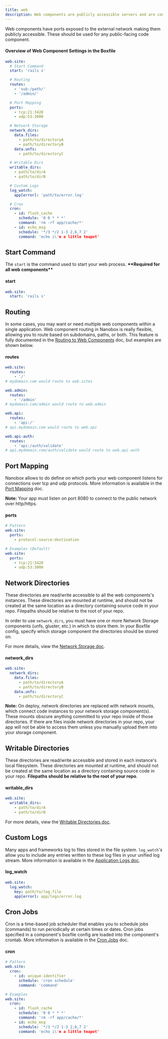 ```yaml
---
title: web
description: Web components are publicly accessible servers and are configured in your boxfile.yml.
---
```


Web components have ports exposed to the external network making them publicly accessible. These should be used for any public-facing code component.

#### Overview of Web Component Settings in the Boxfile
```yaml
web.site:
  # Start Command
  start: 'rails s'

  # Routing
  routes:
    - 'sub:/path/'
    - '/admin/'

  # Port Mapping
  ports:
    - tcp:21:3420
    - udp:53:3000

  # Network Storage
  network_dirs:
    data.files:
      - path/to/directoryA
      - path/to/directoryB
    data.unfs:
      - path/to/directoryC

  # Writable Dirs
  writable_dirs:
    - path/to/dirA
    - path/to/dirB

  # Custom Logs
  log_watch:
    app[error]: 'path/to/error.log'

  # Cron
  cron:
    - id: flush_cache
      schedule: '0 0 * * *'
      command: 'rm -rf app/cache/*'
    - id: echo_msg
      schedule: '*/3 */2 1-3 2,6,7 2'
      command: 'echo i\'m a little teapot'
```

## Start Command
The `start` is the command used to start your web process. **\*\*Required for all web components\*\***

#### start
```yaml
web.site:
  start: 'rails s'
```

## Routing
In some cases, you may want or need multiple web components within a single application. Web component routing in Nanobox is really flexible, allowing you to route based on subdomains, paths, or both. This feature is fully documented in the [Routing to Web Components](/domains-networking/routing-web-components/) doc, but examples are shown below.


#### routes
```yaml
web.site:
  routes:
    - '/'
# mydomain.com would route to web.sites

web.admin:
  routes:
    - '/admin'
# mydomain.com/admin would route to web.admin

web.api:
  routes:
    - 'api:/'
# api.mydomain.com would route to web.api

web.api-auth:
  routes:
    - 'api:/auth/validate'
# api.mydomain.com/auth/validate would route to web.api-auth
```

## Port Mapping
Nanobox allows to do define on which ports your web component listens for connections over tcp and udp protocols. More information is available in the [Port Mapping](/domains-networking/port-mapping/) doc.

**Note:** Your app must listen on port 8080 to connect to the public network over http/https.

#### ports
```yaml
# Pattern
web.site:
  ports:
    - protocol:source:destination

# Examples (Default)
web.site:
  ports:
    - tcp:21:3420
    - udp:53:3000
```

## Network Directories
These directories are read/write accessible to all the web components's instances. These directories are mounted at runtime, and should not be created at the same location as a directory containing source code in your repo. Filepaths should be relative to the root of your repo.

In order to use `network_dirs`, you must have one or more Network Storage components (unfs, gluster, etc.) in which to store them. In your Boxfile config, specify which storage component the directories should be stored on.

For more details, view the [Network Storage doc](/app-config/network-storage/).

#### network_dirs
```yaml
web.site:
  network_dirs:
    data.files:
      - path/to/directoryA
      - path/to/directoryB
    data.unfs:
      - path/to/directoryC
```

**Note:** On deploy, network directories are replaced with network mounts, which connect code instances to your network storage component(s). These mounts obscure anything committed to your repo inside of those directories. If there are files inside network directories in your repo, your app will not be able to access them unless you manually upload them into your storage component.

## Writable Directories
These directories are read/write accessible and stored in each instance's local filesystem. These directories are mounted at runtime, and should not be created at the same location as a directory containing source code in your repo. **Filepaths should be relative to the root of your repo**.

#### writable\_dirs
```yaml
web.site:
  writable_dirs:
    - path/to/dirA
    - path/to/dirB
```

For more details, view the [Writable Directories doc](/app-config/writable-dirs/).

## Custom Logs
Many apps and frameworks log to files stored in the file system. `log_watch`'s allow you to include any entries written to these log files in your unified log stream. More information is available in the [Application Logs doc](/app-config/app-logs).

#### log_watch
```yaml
web.site:
  log_watch:
    key: path/to/log.file
    app[error]: app/logs/error.log
```

## Cron Jobs
Cron is a time-based job scheduler that enables you to schedule jobs (commands) to run periodically at certain times or dates. Cron jobs specified in a component's boxfile config are loaded into the component's crontab. More information is available in the [Cron Jobs](/app-config/cron-jobs/) doc.

#### cron
```yaml
# Pattern
web.site:
  cron:
    - id: unique-identifier
      schedule: 'cron schedule'
      command: 'command'

# Examples
web.site:
  cron:
    - id: flush_cache
      schedule: '0 0 * * *'
      command: 'rm -rf app/cache/*'
    - id: echo_msg
      schedule: '*/3 */2 1-3 2,6,7 2'
      command: 'echo i\'m a little teapot'
```
